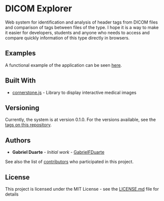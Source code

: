 # DICOM Explorer
Web system for identification and analysis of header tags from DICOM files and comparison of tags between files of the type.
I hope it is a way to make it easier for developers, students and anyone who needs to access and compare quickly information of this type directly in browsers.

## Examples

A functional example of the application can be seen [here](https://rawcdn.githack.com/GabrielFDuarte/DICOM-Explorer/a178219d2fcca1b0f6e96f57af5b4172db30414d/index.html).

## Built With

* [cornerstone.js](https://github.com/cornerstonejs) - Library to display interactive medical images

## Versioning

Currently, the system is at version 0.1.0. For the versions available, see the [tags on this repository](https://github.com/GabrielFDuarte/DICOM-Explorer/tags). 

## Authors

* **Gabriel Duarte** - *Initial work* - [GabrielFDuarte](https://github.com/GabrielFDuarte)

See also the list of [contributors](https://github.com/your/project/contributors) who participated in this project.

## License

This project is licensed under the MIT License - see the [LICENSE.md](LICENSE.md) file for details
